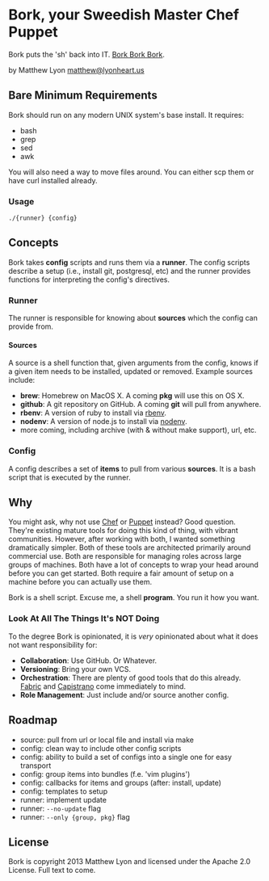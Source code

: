 # Bork, your Sweedish Master Chef Puppet

Bork puts the 'sh' back into IT. [Bork Bork
Bork](https://www.youtube.com/results?search_query=swedish+chef).

by Matthew Lyon <matthew@lyonheart.us>

## Bare Minimum Requirements

Bork should run on any modern UNIX system's base install. It requires:

- bash
- grep
- sed
- awk

You will also need a way to move files around. You can either scp them or have
curl installed already.

### Usage

    ./{runner} {config}

## Concepts

Bork takes **config** scripts and runs them via a **runner**. The config scripts
describe a setup (i.e., install git, postgresql, etc) and the runner provides
functions for interpreting the config's directives.

### Runner

The runner is responsible for knowing about **sources** which the config can
provide from.

#### Sources

A source is a shell function that, given arguments from the config, knows if
a given item needs to be installed, updated or removed. Example sources include:

- **brew**: Homebrew on MacOS X. A coming **pkg** will use this on OS X.
- **github**: A git repository on GitHub. A coming **git** will pull from
  anywhere.
- **rbenv**: A version of ruby to install via [rbenv][].
- **nodenv**: A version of node.js to install via [nodenv][].
- more coming, including archive (with & without make support), url, etc.

### Config

A config describes a set of **items** to pull from various **sources**. It is
a bash script that is executed by the runner.

## Why

You might ask, why not use [Chef][] or [Puppet][] instead? Good question.
They're existing mature tools for doing this kind of thing, with vibrant
communities. However, after working with both, I wanted something dramatically
simpler. Both of these tools are architected primarily around commercial use.
Both are responsible for managing roles across large groups of machines. Both
have a lot of concepts to wrap your head around before you can get started. Both
require a fair amount of setup on a machine before you can actually use them.

Bork is a shell script. Excuse me, a shell **program**. You run it how you want.

### Look At All The Things It's **NOT** Doing

To the degree Bork is opinionated, it is *very* opinionated about what it does
not want responsibility for:

- **Collaboration**: Use GitHub. Or Whatever.
- **Versioning**: Bring your own VCS.
- **Orchestration**: There are plenty of good tools that do this already.
  [Fabric][] and [Capistrano][] come immediately to mind.
- **Role Management**: Just include and/or source another config.

## Roadmap

- source: pull from url or local file and install via make
- config: clean way to include other config scripts
- config: ability to build a set of configs into a single one for easy transport
- config: group items into bundles (f.e. 'vim plugins')
- config: callbacks for items and groups (after: install, update)
- config: templates to setup
- runner: implement update
- runner: `--no-update` flag
- runner: `--only {group, pkg}` flag

## License

Bork is copyright 2013 Matthew Lyon and licensed under the Apache 2.0 License.
Full text to come.

[rbenv]: https://github.com/sstephenson/rbenv
[nodenv]: https://github.com/OiNutter/nodenv
[Chef]: http://www.opscode.com/chef/
[Puppet]: http://puppetlabs.com/
[Fabric]: http://docs.fabfile.org/
[Capistrano]: http://capistranorb.com/
